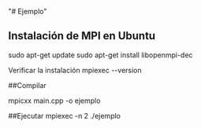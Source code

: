 "# Ejemplo" 
## Instalación de MPI en Ubuntu

sudo apt-get update 
sudo apt-get install libopenmpi-dec

Verificar la instalación
mpiexec --version

##Compilar 

mpicxx main.cpp -o ejemplo 


##Ejecutar
mpiexec -n 2 ./ejemplo
